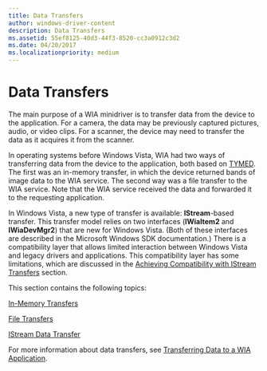 ```yaml
---
title: Data Transfers
author: windows-driver-content
description: Data Transfers
ms.assetid: 55ef8125-40d3-44f3-8520-cc3a0912c3d2
ms.date: 04/20/2017
ms.localizationpriority: medium
---
```


# Data Transfers





The main purpose of a WIA minidriver is to transfer data from the device to the application. For a camera, the data may be previously captured pictures, audio, or video clips. For a scanner, the device may need to transfer the data as it acquires it from the scanner.

In operating systems before Windows Vista, WIA had two ways of transferring data from the device to the application, both based on [TYMED](understanding-tymed.md). The first was an in-memory transfer, in which the device returned bands of image data to the WIA service. The second way was a file transfer to the WIA service. Note that the WIA service received the data and forwarded it to the requesting application.

In Windows Vista, a new type of transfer is available: **IStream**-based transfer. This transfer model relies on two interfaces (**IWiaItem2** and **IWiaDevMgr2**) that are new for Windows Vista. (Both of these interfaces are described in the Microsoft Windows SDK documentation.) There is a compatibility layer that allows limited interaction between Windows Vista and legacy drivers and applications. This compatibility layer has some limitations, which are discussed in the [Achieving Compatibility with IStream Transfers](achieving-compatibility-with-istream-transfers.md) section.

This section contains the following topics:

[In-Memory Transfers](in-memory-transfers.md)

[File Transfers](file-transfers.md)

[IStream Data Transfer](istream-data-transfers.md)

For more information about data transfers, see [Transferring Data to a WIA Application](transferring-data-to-a-wia-application.md).

 

 




